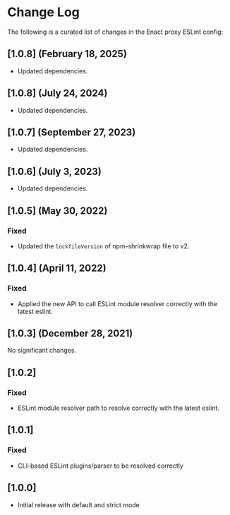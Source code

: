 # Change Log

The following is a curated list of changes in the Enact proxy ESLint config:

## [1.0.8] (February 18, 2025)

* Updated dependencies.

## [1.0.8] (July 24, 2024)

* Updated dependencies.

## [1.0.7] (September 27, 2023)

* Updated dependencies.

## [1.0.6] (July 3, 2023)

* Updated dependencies.

## [1.0.5] (May 30, 2022)

### Fixed

- Updated the `lockfileVersion` of npm-shrinkwrap file to v2.

## [1.0.4] (April 11, 2022)

### Fixed

- Applied the new API to call ESLint module resolver correctly with the latest eslint.

## [1.0.3] (December 28, 2021)

No significant changes.

## [1.0.2]

### Fixed

- ESLint module resolver path to resolve correctly with the latest eslint.

## [1.0.1]

### Fixed

- CLI-based ESLint plugins/parser to be resolved correctly

## [1.0.0]

* Initial release with default and strict mode

